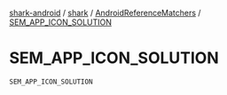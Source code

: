 [shark-android](../../index.md) / [shark](../index.md) / [AndroidReferenceMatchers](index.md) / [SEM_APP_ICON_SOLUTION](./-s-e-m_-a-p-p_-i-c-o-n_-s-o-l-u-t-i-o-n.md)

# SEM_APP_ICON_SOLUTION

`SEM_APP_ICON_SOLUTION`